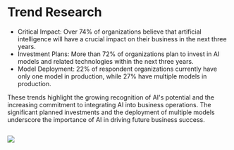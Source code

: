 # Trend Research

* Critical Impact: Over 74% of organizations believe that artificial intelligence will have a crucial impact on their business in the next three years.
* Investment Plans: More than 72% of organizations plan to invest in AI models and related technologies within the next three years.
* Model Deployment: 22% of respondent organizations currently have only one model in production, while 27% have multiple models in production.

These trends highlight the growing recognition of AI's potential and the increasing commitment to integrating AI into business operations. The significant planned investments and the deployment of multiple models underscore the importance of AI in driving future business success.

<img src="https://lh7-rt.googleusercontent.com/docsz/AD_4nXdhe0OSLO8Qse5DofHEpGKpSJYe9O_VpdYpPUWql_SxFo0bkm3DS65AnylJmYjdUv0PTVytaWD2_Ff5CAXzy8aP5p6p8BjKXq8GbfUcDdTiO1soT1uA11dItiddh322XmHAo0TwSCigFc8UDr3TTElQbNU?key=B_BUpsnTnF5USSqt1k81dw" alt="" data-size="original">

![](https://lh7-rt.googleusercontent.com/docsz/AD\_4nXdKDYLjaVE4oD4hf4QjiCtCz9f9T-XjWfeZOEHKISql7bDZZiZUWFFHBWsc42T-NOPEaX8wmL\_i5yRhujR634rpKuCpKVnPulDVp-TAIeYIVTY\_vTOo8fXjqwOTrVexR8NSo1mlAHe3QQtmPvqWCJnKZdKg?key=B\_BUpsnTnF5USSqt1k81dw)
